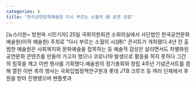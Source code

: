 ```yaml
---
categories: b
title: "한국공연문화예술원 다시 부르는 소월의 詩 공연 성료"
---
```

[뉴스더원= 방현옥 시민기자] 25일 국회의원회관 소회의실에서 사단법인 한국공연문화예술원(이하 예술원) 주최로 "다시 부르는 소월의 시(詩)" 콘서트가 개최됐다.4년 전 출범한 예술원은 사회복지와 문화예술을 접목하는 등 예술적 감성은 살리면서도 차별화된 공연문화 콘텐츠를 만들어 가고자 했으나 코로나19 발생으로 활동을 하지 못하다 그간의 침묵을 깨고 이번 행사를 기획했다.예술원의 정기총회와 창립 4주년 기념콘서트를 겸해 열린 이번 축하 행사는 국회입법정책연구원과 롯데 JTB 크루즈 등 여러 단체에서 후원을 받아 진행됐으며 팬플룻과